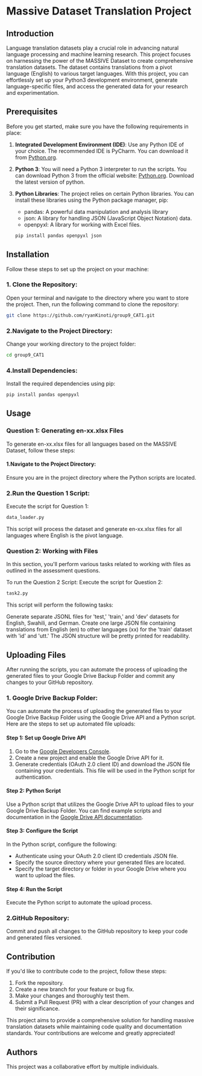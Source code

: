 # Massive Dataset Translation Project


## Introduction

Language translation datasets play a crucial role in advancing natural language processing and machine learning research. This project focuses on harnessing the power of the MASSIVE Dataset to create comprehensive translation datasets. The dataset contains translations from a pivot language (English) to various target languages. With this project, you can effortlessly set up your Python3 development environment, generate language-specific files, and access the generated data for your research and experimentation.

## Prerequisites
Before you get started, make sure you have the following requirements in place:

1. **Integrated Development Environment (IDE)**: Use any Python IDE of your choice. The recommended IDE is PyCharm. You can download it from [Python.org](https://www.jetbrains.com/pycharm/download/?section=windows).

1. **Python 3**:  You will need a Python 3 interpreter to run the scripts. You can download Python 3 from the official website: [Python.org](https://www.python.org/downloads/). Download the latest version of python.

2. **Python Libraries**: The project relies on certain Python libraries. You can install these libraries using the Python package manager, pip:

   - pandas: A powerful data manipulation and analysis library
   - json: A library for handling JSON (JavaScript Object Notation) data.
   - openpyxl: A library for working with Excel files.
   
   ```bash
   pip install pandas openpyxl json

## Installation

Follow these steps to set up the project on your machine:

### 1. Clone the Repository:

Open your terminal and navigate to the directory where you want to store the project. Then, run the following command to clone the repository:

```bash
git clone https://github.com/ryanKinoti/group9_CAT1.git
```
### 2.Navigate to the Project Directory:

Change your working directory to the project folder:

```bash
cd group9_CAT1
```

### 4.Install Dependencies:

Install the required dependencies using pip:

```bash
pip install pandas openpyxl
```

## Usage

### Question 1: Generating en-xx.xlsx Files

To generate en-xx.xlsx files for all languages based on the MASSIVE Dataset, follow these steps:

#### 1.Navigate to the Project Directory:

Ensure you are in the project directory where the Python scripts are located.

### 2.Run the Question 1 Script:

Execute the script for Question 1:

``` bash
data_loader.py
```
This script will process the dataset and generate en-xx.xlsx files for all languages where English is the pivot language.

### Question 2: Working with Files

In this section, you'll perform various tasks related to working with files as outlined in the assessment questions.

To run the Question 2 Script:
Execute the script for Question 2:

```bash
task2.py
```
This script will perform the following tasks:

Generate separate JSONL files for 'test,' 'train,' and 'dev' datasets for English, Swahili, and German.
Create one large JSON file containing translations from English (en) to other languages (xx) for the 'train' dataset with 'id' and 'utt.'
The JSON structure will be pretty printed for readability.


## Uploading Files

After running the scripts, you can automate the process of uploading the generated files to your Google Drive Backup Folder and commit any changes to your GitHub repository.

### 1. Google Drive Backup Folder:

You can automate the process of uploading the generated files to your Google Drive Backup Folder using the Google Drive API and a Python script. Here are the steps to set up automated file uploads:

#### Step 1: Set up Google Drive API

1. Go to the [Google Developers Console](https://console.developers.google.com/).
2. Create a new project and enable the Google Drive API for it.
3. Generate credentials (OAuth 2.0 client ID) and download the JSON file containing your credentials. This file will be used in the Python script for authentication.

#### Step 2: Python Script

Use a Python script that utilizes the Google Drive API to upload files to your Google Drive Backup Folder. You can find example scripts and documentation in the [Google Drive API documentation](https://developers.google.com/drive).

#### Step 3: Configure the Script

In the Python script, configure the following:

- Authenticate using your OAuth 2.0 client ID credentials JSON file.
- Specify the source directory where your generated files are located.
- Specify the target directory or folder in your Google Drive where you want to upload the files.

#### Step 4: Run the Script

Execute the Python script to automate the upload process.


### 2.GitHub Repository:

Commit and push all changes to the GitHub repository to keep your code and generated files versioned.

## Contribution
If you'd like to contribute code to the project, follow these steps:

1. Fork the repository.
2. Create a new branch for your feature or bug fix.
3. Make your changes and thoroughly test them.
4. Submit a Pull Request (PR) with a clear description of your changes and their significance.

This project aims to provide a comprehensive solution for handling massive translation datasets while maintaining code quality and documentation standards. Your contributions are welcome and greatly appreciated!

## Authors
This project was a collaborative effort by multiple individuals.
